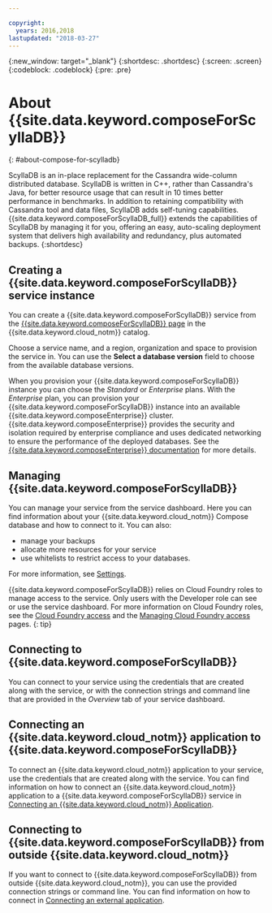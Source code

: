 ```yaml
---

copyright:
  years: 2016,2018
lastupdated: "2018-03-27"
---
```


{:new_window: target="_blank"}
{:shortdesc: .shortdesc}
{:screen: .screen}
{:codeblock: .codeblock}
{:pre: .pre}

# About {{site.data.keyword.composeForScyllaDB}}
{: #about-compose-for-scylladb}

ScyllaDB is an in-place replacement for the Cassandra wide-column distributed database. ScyllaDB is written in C++, rather than Cassandra's Java, for better resource usage that can result in 10 times better performance in benchmarks. In addition to retaining compatibility with Cassandra tool and data files, ScyllaDB adds self-tuning capabilities. {{site.data.keyword.composeForScyllaDB_full}} extends the capabilities of ScyllaDB by managing it for you, offering an easy, auto-scaling deployment system that delivers high availability and redundancy, plus automated backups.
{:shortdesc}

## Creating a {{site.data.keyword.composeForScyllaDB}} service instance

You can create a {{site.data.keyword.composeForScyllaDB}} service from the [{{site.data.keyword.composeForScyllaDB}} page](https://console.{DomainName}/catalog/services/compose-for-scylladb/) in the {{site.data.keyword.cloud_notm}} catalog.

Choose a service name, and a region, organization and space to provision the service in. You can use the **Select a database version** field to choose from the available database versions.

When you provision your {{site.data.keyword.composeForScyllaDB}} instance you can choose the *Standard* or *Enterprise* plans. With the *Enterprise* plan, you can provision your {{site.data.keyword.composeForScyllaDB}} instance into an available {{site.data.keyword.composeEnterprise}} cluster. {{site.data.keyword.composeEnterprise}} provides the security and isolation required by enterprise compliance and uses dedicated networking to ensure the performance of the deployed databases. See the [{{site.data.keyword.composeEnterprise}} documentation](/docs/services/ComposeEnterprise/index.html) for more details.

## Managing {{site.data.keyword.composeForScyllaDB}}

You can manage your service from the service dashboard. Here you can find information about your {{site.data.keyword.cloud_notm}} Compose database and how to connect to it. You can also:

- manage your backups
- allocate more resources for your service 
- use whitelists to restrict access to your databases. 

For more information, see [Settings](./dashboard-settings.html).

{{site.data.keyword.composeForScyllaDB}} relies on Cloud Foundry roles to manage access to the service. Only users with the Developer role can see or use the service dashboard. For more information on Cloud Foundry roles, see the [Cloud Foundry access](https://console.{DomainName}/docs/iam/cfaccess.html#cfaccess) and the [Managing Cloud Foundry access](https://console.{DomainName}/docs/iam/mngcf.html#mngcf) pages.
{: tip}

## Connecting to {{site.data.keyword.composeForScyllaDB}}

You can connect to your service using the credentials that are created along with the service, or with the connection strings and command line that are provided in the *Overview* tab of your service dashboard.

## Connecting an {{site.data.keyword.cloud_notm}} application to {{site.data.keyword.composeForScyllaDB}}

To connect an {{site.data.keyword.cloud_notm}} application to your service, use the credentials that are created along with the service. You can find information on how to connect an {{site.data.keyword.cloud_notm}} application to a {{site.data.keyword.composeForScyllaDB}} service in [Connecting an {{site.data.keyword.cloud_notm}} Application](./connecting-bluemix-app.html).

## Connecting to {{site.data.keyword.composeForScyllaDB}} from outside {{site.data.keyword.cloud_notm}}

If you want to connect to {{site.data.keyword.composeForScyllaDB}} from outside {{site.data.keyword.cloud_notm}}, you can use the provided connection strings or command line. You can find information on how to connect in [Connecting an external application](./connecting-external.html).
